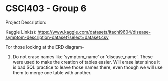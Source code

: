 # CSCI403 - Group 6

Project Description:

Kaggle Link(s): https://www.kaggle.com/datasets/itachi9604/disease-symptom-description-dataset?select=dataset.csv

For those looking at the ERD diagram-
1) Do not erase names like 'symptom_name' or 'disease_name'. These were used to make the creation of tables easier. Will erase later since it is bad SQL practice to leave those names there, even though we will use them to merge one table with another.